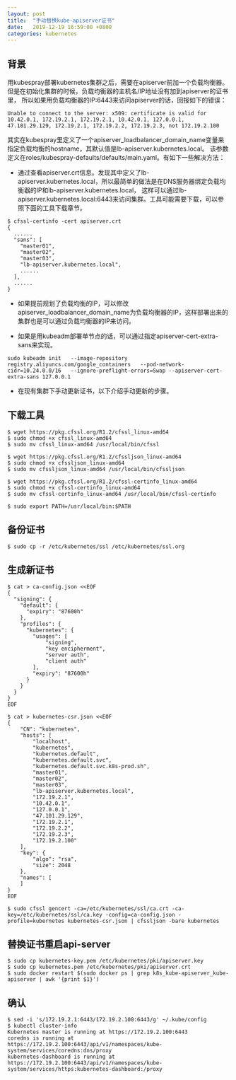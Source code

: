```yaml
---
layout: post
title:  "手动替换kube-apiserver证书"
date:   2019-12-19 16:59:00 +0800
categories: kubernetes
---
```

## 背景
用kubespray部署kubernetes集群之后，需要在apiserver前加一个负载均衡器。
但是在初始化集群的时候，负载均衡器的主机名/IP地址没有加到apiserver的证书里，
所以如果用负载均衡器的IP:6443来访问apiserver的话，回报如下的错误：
```
Unable to connect to the server: x509: certificate is valid for 10.42.0.1, 172.19.2.1, 172.19.2.1, 10.42.0.1, 127.0.0.1, 47.101.29.129, 172.19.2.1, 172.19.2.2, 172.19.2.3, not 172.19.2.100
```

其实在kubespray里定义了一个apiserver_loadbalancer_domain_name变量来指定负载均衡的hostname，其默认值是lb-apiserver.kubernetes.local。
该参数定义在roles/kubespray-defaults/defaults/main.yaml。有如下一些解决方法：
* 通过查看apiserver.crt信息。发现其中定义了lb-apiserver.kubernetes.local，所以最简单的做法是在DNS服务器绑定负载均衡器的IP和lb-apiserver.kubernetes.local，
这样可以通过lb-apiserver.kubernetes.local:6443来访问集群。工具可能需要下载，可以参照下面的工具下载章节。

```
$ cfssl-certinfo -cert apiserver.crt 
{
  ......
  "sans": [
    "master01",
    "master02",
    "master03",
    "lb-apiserver.kubernetes.local",
    ......
  ],
  ......
}

```
* 如果提前规划了负载均衡的IP，可以修改apiserver_loadbalancer_domain_name为负载均衡器的IP，这样部署出来的集群也是可以通过负载均衡器的IP来访问。

* 如果是用kubeadm部署单节点的话，可以通过指定apiserver-cert-extra-sans来实现。
```
sudo kubeadm init   --image-repository registry.aliyuncs.com/google_containers   --pod-network-cidr=10.24.0.0/16   --ignore-preflight-errors=Swap --apiserver-cert-extra-sans 127.0.0.1
```

* 在现有集群下手动更新证书，以下介绍手动更新的步骤。


## 下载工具
```
$ wget https://pkg.cfssl.org/R1.2/cfssl_linux-amd64
$ sudo chmod +x cfssl_linux-amd64
$ sudo mv cfssl_linux-amd64 /usr/local/bin/cfssl
 
$ wget https://pkg.cfssl.org/R1.2/cfssljson_linux-amd64
$ sudo chmod +x cfssljson_linux-amd64
$ sudo mv cfssljson_linux-amd64 /usr/local/bin/cfssljson
 
$ wget https://pkg.cfssl.org/R1.2/cfssl-certinfo_linux-amd64
$ sudo chmod +x cfssl-certinfo_linux-amd64
$ sudo mv cfssl-certinfo_linux-amd64 /usr/local/bin/cfssl-certinfo
 
$ sudo export PATH=/usr/local/bin:$PATH
```

## 备份证书
```
$ sudo cp -r /etc/kubernetes/ssl /etc/kubernetes/ssl.org
```

## 生成新证书
```
$ cat > ca-config.json <<EOF
{
  "signing": {
    "default": {
      "expiry": "87600h"
    },
    "profiles": {
      "kubernetes": {
        "usages": [
            "signing",
            "key encipherment",
            "server auth",
            "client auth"
        ],
        "expiry": "87600h"
      }
    }
  }
}
EOF

$ cat > kubernetes-csr.json <<EOF
{
    "CN": "kubernetes",
    "hosts": [
	    "localhost",
        "kubernetes",
        "kubernetes.default",
        "kubernetes.default.svc",
        "kubernetes.default.svc.k8s-prod.sh",
        "master01",
        "master02",
        "master03",
        "lb-apiserver.kubernetes.local",
        "172.19.2.1",
        "10.42.0.1",
        "127.0.0.1",
        "47.101.29.129",
        "172.19.2.1",
        "172.19.2.2",
        "172.19.2.3",
        "172.19.2.100"
    ],
    "key": {
        "algo": "rsa",
        "size": 2048
    },
    "names": [
    ]
}
EOF

$ sudo cfssl gencert -ca=/etc/kubernetes/ssl/ca.crt -ca-key=/etc/kubernetes/ssl/ca.key -config=ca-config.json -profile=kubernetes kubernetes-csr.json | cfssljson -bare kubernetes
```

## 替换证书重启api-server
```
$ sudo cp kubernetes-key.pem /etc/kubernetes/pki/apiserver.key 
$ sudo cp kubernetes.pem /etc/kubernetes/pki/apiserver.crt 
$ sudo docker restart $(sudo docker ps | grep k8s_kube-apiserver_kube-apiserver | awk '{print $1}')
```

## 确认
```
$ sed -i 's/172.19.2.1:6443/172.19.2.100:6443/g' ~/.kube/config
$ kubectl cluster-info 
Kubernetes master is running at https://172.19.2.100:6443
coredns is running at https://172.19.2.100:6443/api/v1/namespaces/kube-system/services/coredns:dns/proxy
kubernetes-dashboard is running at https://172.19.2.100:6443/api/v1/namespaces/kube-system/services/https:kubernetes-dashboard:/proxy
```
